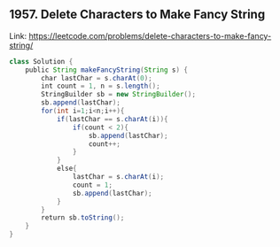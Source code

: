 ## 1957. Delete Characters to Make Fancy String
Link: https://leetcode.com/problems/delete-characters-to-make-fancy-string/

```java
class Solution {
    public String makeFancyString(String s) {
        char lastChar = s.charAt(0);
        int count = 1, n = s.length();
        StringBuilder sb = new StringBuilder();
        sb.append(lastChar);
        for(int i=1;i<n;i++){
            if(lastChar == s.charAt(i)){
                if(count < 2){
                    sb.append(lastChar);
                    count++;
                }
            }
            else{
                lastChar = s.charAt(i);
                count = 1;
                sb.append(lastChar);
            }
        }
        return sb.toString();
    }
}
```
